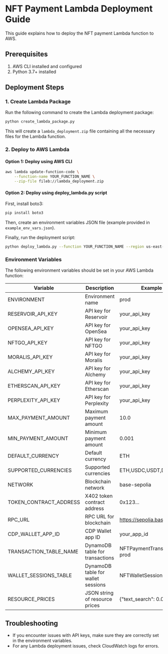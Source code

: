 # NFT Payment Lambda Deployment Guide

This guide explains how to deploy the NFT payment Lambda function to AWS.

## Prerequisites

1. AWS CLI installed and configured
2. Python 3.7+ installed

## Deployment Steps

### 1. Create Lambda Package

Run the following command to create the Lambda deployment package:

```bash
python create_lambda_package.py
```

This will create a `lambda_deployment.zip` file containing all the necessary files for the Lambda function.

### 2. Deploy to AWS Lambda

#### Option 1: Deploy using AWS CLI

```bash
aws lambda update-function-code \
    --function-name YOUR_FUNCTION_NAME \
    --zip-file fileb://lambda_deployment.zip
```

#### Option 2: Deploy using deploy_lambda.py script

First, install boto3:

```bash
pip install boto3
```

Then, create an environment variables JSON file (example provided in `example_env_vars.json`).

Finally, run the deployment script:

```bash
python deploy_lambda.py --function YOUR_FUNCTION_NAME --region us-east-1 --env-file example_env_vars.json
```

### Environment Variables

The following environment variables should be set in your AWS Lambda function:

| Variable | Description | Example |
|----------|-------------|---------|
| ENVIRONMENT | Environment name | prod |
| RESERVOIR_API_KEY | API key for Reservoir | your_api_key |
| OPENSEA_API_KEY | API key for OpenSea | your_api_key |
| NFTGO_API_KEY | API key for NFTGO | your_api_key |
| MORALIS_API_KEY | API key for Moralis | your_api_key |
| ALCHEMY_API_KEY | API key for Alchemy | your_api_key |
| ETHERSCAN_API_KEY | API key for Etherscan | your_api_key |
| PERPLEXITY_API_KEY | API key for Perplexity | your_api_key |
| MAX_PAYMENT_AMOUNT | Maximum payment amount | 10.0 |
| MIN_PAYMENT_AMOUNT | Minimum payment amount | 0.001 |
| DEFAULT_CURRENCY | Default currency | ETH |
| SUPPORTED_CURRENCIES | Supported currencies | ETH,USDC,USDT,DAI |
| NETWORK | Blockchain network | base-sepolia |
| TOKEN_CONTRACT_ADDRESS | X402 token contract address | 0x123... |
| RPC_URL | RPC URL for blockchain | https://sepolia.base.org |
| CDP_WALLET_APP_ID | CDP Wallet app ID | your_app_id |
| TRANSACTION_TABLE_NAME | DynamoDB table for transactions | NFTPaymentTransactions-prod |
| WALLET_SESSIONS_TABLE | DynamoDB table for wallet sessions | NFTWalletSessions-prod |
| RESOURCE_PRICES | JSON string of resource prices | {"text_search": 0.001} |

## Troubleshooting

- If you encounter issues with API keys, make sure they are correctly set in the environment variables.
- For any Lambda deployment issues, check CloudWatch logs for errors.
